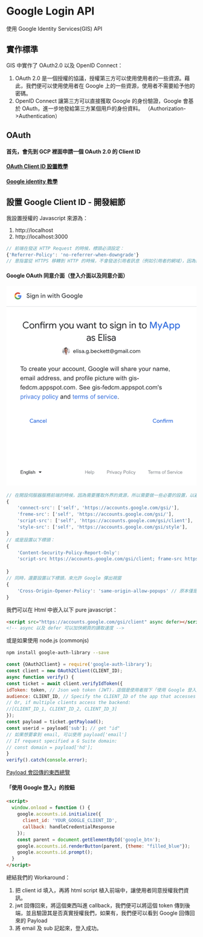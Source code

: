 # Google Login API
使用 Google Identity Services(GIS) API

## 實作標準
GIS 中實作了 OAuth2.0 以及 OpenID Connect：
1. OAuth 2.0 是一個授權的協議，授權第三方可以使用使用者的一些資源。藉此，我們便可以使用使用者在 Google 上的一些資源，使用者不需要給予他的密碼。
2. OpenID Connect 讓第三方可以直接獲取 Google 的身份驗證，Google 會基於 OAuth，進一步地發給第三方某個用戶的身份資料。
（Authorization->Authentication）

## OAuth
#### 首先，會先到 GCP 裡面申請一個 OAuth 2.0 的 Client ID
#### [OAuth Client ID 設置教學](https://support.google.com/cloud/answer/6158849?hl=en#:~:text=To%20create%20an%20OAuth%202.0%20client%20ID%20in,New%20Credentials%2C%20then%20select%20OAuth%20client%20ID%20.)
#### [Google identity 教學](https://developers.google.com/identity/gsi/web/guides/get-google-api-clientid?hl=zh-tw)

## 設置 Google Client ID - 開發細節
我設置授權的 Javascript 來源為：
1. http://localhost
2. http://localhost:3000

```javascript
// 前端在發送 HTTP Request 的時候，標頭必須設定：
{'Referrer-Policy': 'no-referrer-when-downgrade'}
// 意指當從 HTTPS 移轉到 HTTP 的時候，不會發送引用者訊息（例如引用者的網域），因為這個標頭不會被加密，這樣可能造成一些被針對性的攻擊
```

#### Google OAuth 同意介面（登入介面以及同意介面）
![登入介面以及這一面同意介面](./img/1.png)

```javascript
// 在開設伺服器服務前端的時候，因為需要獲取外界的資源，所以需要做一些必要的設置，以避免 CORS 禁止我們讀取 Google 的資料。（不知道 react-server 會不會搞事）
{
    'connect-src': ['self', 'https://accounts.google.com/gsi/'],
    'freme-src': ['self', 'https://accounts.google.com/gsi/'],
    'script-src': ['self', 'https://accounts.google.com/gsi/client'],
    'style-src': ['self', 'https://accounts.google.com/gsi/style'],
}
// 或是設置以下標頭：
{
    'Content-Security-Policy-Report-Only': 
    'script-src https://accounts.google.com/gsi/client; frame-src https://accounts.google.com/gsi/; connect-src https://accounts.google.com/gsi/;'

}
// 同時，還要設置以下標頭，來允許 Google 彈出視窗
{
    'Cross-Origin-Opener-Policy': 'same-origin-allow-popups' // 原本僅是 'same-origin'
}
```

我們可以在 Html 中嵌入以下 pure javascript：
```html
<script src="https://accounts.google.com/gsi/client" async defer></script>
<!-- async 以及 defer 可以加快網頁的讀取速度 -->
```
或是如果使用 node.js (commonjs)
```bash
npm install google-auth-library --save
```
```javascript
const {OAuth2Client} = require('google-auth-library');
const client = new OAuth2Client(CLIENT_ID);
async function verify() {
const ticket = await client.verifyIdToken({
idToken: token, // Json web token (JWT)，這個是使用者按下「使用 Google 登入」後回傳的 ID Key（公鑰）
audience: CLIENT_ID, // Specify the CLIENT_ID of the app that accesses the backend
// Or, if multiple clients access the backend:
//[CLIENT_ID_1, CLIENT_ID_2, CLIENT_ID_3]
});
const payload = ticket.getPayload();
const userid = payload['sub']; // get "id"
// 如果想要拿到 email, 可以使用 payload['email']
// If request specified a G Suite domain:
// const domain = payload['hd'];
}
verify().catch(console.error);
```
[Payload 會回傳的東西總覽](https://developers.google.com/identity/gsi/web/reference/js-reference?hl=zh-tw#credential)
#### 「使用 Google 登入」的按鈕
``` html
<script>
  window.onload = function () {
    google.accounts.id.initialize({
      client_id: 'YOUR_GOOGLE_CLIENT_ID',
      callback: handleCredentialResponse
    });
    const parent = document.getElementById('google_btn');
    google.accounts.id.renderButton(parent, {theme: "filled_blue"});
    google.accounts.id.prompt();
  }
</script>
```
總結我們的 Workaround：
1. 把 client id 填入，再將 html script 植入前端中，讓使用者同意授權我們資訊。
2. jwt 回傳回來，將這個東西叫進 callback，我們便可以將這個 token 傳到後端，並且驗證其是否真實授權我們，如果有，我們便可以看到 Google 回傳回來的 Payload
3. 將 email 及 sub 記起來，登入成功。
